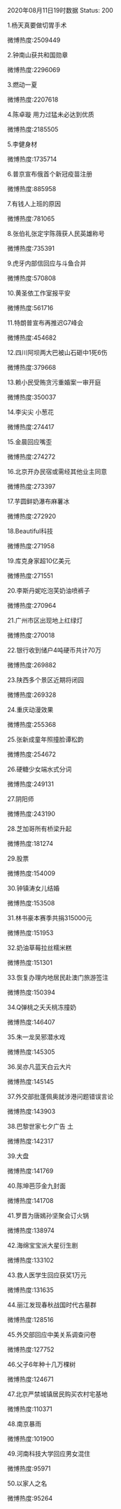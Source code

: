 2020年08月11日19时数据
Status: 200

1.杨天真要做切胃手术

微博热度:2509449

2.钟南山获共和国勋章

微博热度:2296069

3.燃动一夏

微博热度:2207618

4.陈卓璇 用力过猛未必达到优质

微博热度:2185505

5.李健身材

微博热度:1735714

6.普京宣布俄首个新冠疫苗注册

微博热度:885958

7.有钱人上班的原因

微博热度:781065

8.张伯礼张定宇陈薇获人民英雄称号

微博热度:735391

9.虎牙内部信回应与斗鱼合并

微博热度:570808

10.黄圣依工作室报平安

微博热度:561716

11.特朗普宣布再推迟G7峰会

微博热度:454682

12.四川阿坝两大巴被山石砸中1死6伤

微博热度:379668

13.赖小民受贿贪污重婚案一审开庭

微博热度:350037

14.李尖尖 小葱花

微博热度:274417

15.金晨回应嘴歪

微博热度:274272

16.北京开办民宿或需经其他业主同意

微博热度:273397

17.芋圆鲜奶瀑布麻薯冰

微博热度:272920

18.Beautiful科技

微博热度:271958

19.库克身家超10亿美元

微博热度:271551

20.李斯丹妮吃泡芙奶油喷裤子

微博热度:270964

21.广州市区出现地上红绿灯

微博热度:270018

22.银行收到储户4吨硬币共计70万

微博热度:269882

23.陕西多个景区近期将闭园

微博热度:269328

24.重庆动漫效果

微博热度:255368

25.张新成童年照撞脸谭松韵

微博热度:254672

26.硬糖少女端水式分词

微博热度:249131

27.阴阳师

微博热度:243190

28.芝加哥所有桥梁升起

微博热度:181274

29.股票

微博热度:154009

30.钟镇涛女儿结婚

微博热度:153508

31.林书豪本赛季共捐315000元

微博热度:151953

32.奶油草莓拉丝糯米糕

微博热度:151301

33.恢复办理内地居民赴澳门旅游签注

微博热度:150394

34.Q弹桃之夭夭桃冻撞奶

微博热度:146407

35.朱一龙吴邪潜水戏

微博热度:145305

36.吴亦凡蓝天白云大片

微博热度:145145

37.外交部批蓬佩奥就涉港问题错误言论

微博热度:143903

38.巴黎世家七夕广告 土

微博热度:142317

39.大盘

微博热度:141769

40.陈坤芭莎金九封面

微博热度:141708

41.罗晋为唐嫣孙坚聚会订火锅

微博热度:138974

42.海绵宝宝派大星衍生剧

微博热度:133102

43.救人医学生回应获奖1万元

微博热度:131635

44.丽江发现春秋战国时代古墓群

微博热度:128516

45.外交部回应中美关系调查问卷

微博热度:127752

46.父子6年种十几万棵树

微博热度:124671

47.北京严禁城镇居民购买农村宅基地

微博热度:110371

48.南京暴雨

微博热度:101900

49.河南科技大学回应男女混住

微博热度:95971

50.以家人之名

微博热度:95264

